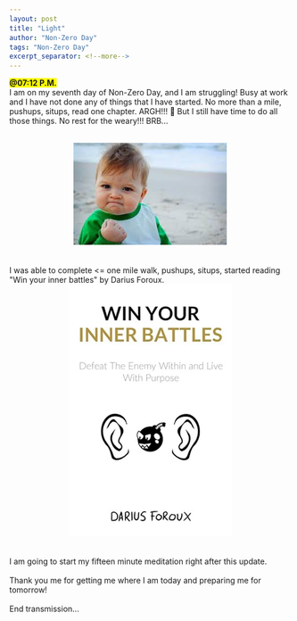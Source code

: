 ```yaml
---
layout: post
title: "Light"
author: "Non-Zero Day"
tags: "Non-Zero Day"
excerpt_separator: <!--more-->
---
```

<span style="background-color: yellow;font-weight: bold;">@07:12 P.M.</span><br />
I am on my seventh day of Non-Zero Day, and I am struggling! Busy at work and I have not done <!--more-->any of things that I have started. No more than a mile, pushups, situps, read one chapter. ARGH!!! 🤬 But I still have time to do all those things. No rest for the weary!!! BRB...
<br /><br />
<div style="text-align: center;">
<img src="../assets/images/ICanDoThis.jpeg" alt="I Can Do This!" />
</div>
<br /><br />
I was able to complete <= one mile walk, pushups, situps, started reading "Win your inner battles" by Darius Foroux.
<div style="text-align: center;">
<img src="../assets/images/WinYourInnerBattles_DariusForoux.png" alt="Win your inner battles" />
</div>
<br /><br />
I am going to start my fifteen minute meditation right after this update.
<br /><br />
Thank you me for getting me where I am today and preparing me for tomorrow!
<br /><br />
End transmission...

